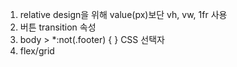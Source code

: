 1. relative design을 위해 value(px)보단 vh, vw, 1fr 사용
2. 버튼 transition 속성
3. body > *:not(.footer) { } CSS 선택자
4. flex/grid
